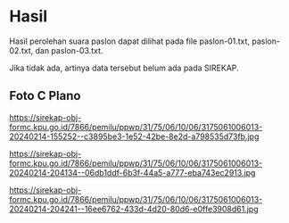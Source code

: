 # Hasil

Hasil perolehan suara paslon dapat dilihat pada file paslon-01.txt, paslon-02.txt, dan paslon-03.txt.

Jika tidak ada, artinya data tersebut belum ada pada SIREKAP.

## Foto C Plano

https://sirekap-obj-formc.kpu.go.id/7866/pemilu/ppwp/31/75/06/10/06/3175061006013-20240214-155252--c3895be3-1e52-42be-8e2d-a798535d73fb.jpg

https://sirekap-obj-formc.kpu.go.id/7866/pemilu/ppwp/31/75/06/10/06/3175061006013-20240214-204134--06db1ddf-6b3f-44a5-a777-eba743ec2913.jpg

https://sirekap-obj-formc.kpu.go.id/7866/pemilu/ppwp/31/75/06/10/06/3175061006013-20240214-204241--16ee6762-433d-4d20-80d6-e0ffe3908d61.jpg

